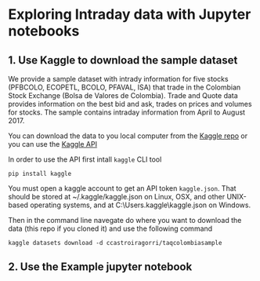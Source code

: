 # Exploring Intraday data with Jupyter notebooks




## 1. Use Kaggle to download the sample dataset

We provide a sample dataset with intrady information for five stocks (PFBCOLO, ECOPETL, BCOLO, PFAVAL, ISA) that trade in the Colombian Stock Exchange (Bolsa de Valores de Colombia). Trade and Quote data provides information on the best bid and ask, trades on prices and volumes for stocks. The sample contains intraday information from April to August 2017.

You can download the data to you local computer from the [Kaggle repo](https://www.kaggle.com/ccastroiragorri/taqcolombiasample) or you can use the [Kaggle API](https://www.kaggle.com/docs/api)

In order to use the API first intall `kaggle` CLI tool 

```
pip install kaggle
```

You must open a kaggle account to get an API token `kaggle.json`. That should be stored  at ~/.kaggle/kaggle.json on Linux, OSX, and other UNIX-based operating systems, and at C:\Users<Windows-username>.kaggle\kaggle.json on Windows. 

Then in the command line navegate do where you want to download the data (this repo if you cloned it) and use the following command
```
kaggle datasets download -d ccastroiragorri/taqcolombiasample 
```

## 2. Use the Example jupyter notebook

